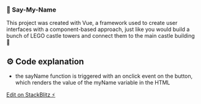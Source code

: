 ### 👋 Say-My-Name 

This project was created with Vue, a framework used to create user interfaces with a component-based approach, just like you would build a bunch of LEGO castle towers and connect them to the main castle building 🏰

## ⚙️ Code explanation

- the sayName function is triggered with an onclick event on the button, which renders the value of the myName variable in the HTML

[Edit on StackBlitz ⚡️](https://stackblitz.com/edit/vitejs-vite-hmmzf8)

